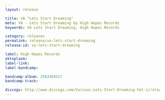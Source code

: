```yaml
---
layout: release

title: VA "Lets Start Dreaming"
meta: VA - Lets Start Dreaming by High Hopes Records
keywords: VA Lets Start Dreaming, High Hopes Records

category: releases
permalink: release/va-lets-start-dreaming
release-id: va-lets-start-dreaming

label: High Hopes Records
ektoplazm: 
label-link: 
label-bandcamp: 

bandcamp-album: 2563369517
bandcamp-track: 

discogs: http://www.discogs.com/Various-Lets-Start-Dreaming-Vol-1/release/1500459
---
```


